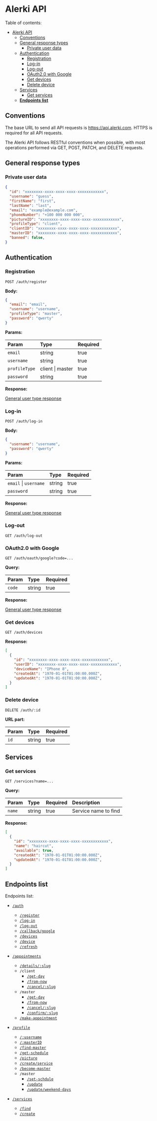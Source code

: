 # Alerki API

Table of contents:

- [Alerki API](#alerki-api)
  - [Conventions](#conventions)
  - [General response types](#general-response-types)
    - [Private user data](#private-user-data)
  - [Authentication](#authentication)
    - [Registration](#registration)
    - [Log-in](#log-in)
    - [Log-out](#log-out)
    - [OAuth2.0 with Google](#oauth20-with-google)
    - [Get devices](#get-devices)
    - [Delete device](#delete-device)
  - [Services](#services)
    - [Get services](#get-services)
  - [**Endpoints list**](#endpoints-list)

## Conventions

The base URL to send all API requests is <https://api.alerki.com>. HTTPS is required for all API requests.

The Alerki API follows RESTful conventions when possible, with most operations performed via GET, POST, PATCH, and DELETE requests.

## General response types

### Private user data

```json
{
  "id": "xxxxxxxx-xxxx-xxxx-xxxx-xxxxxxxxxxxx",
  "username": "guess",
  "firstName": "first",
  "lastName": "last",
  "email": "example@example.com",
  "phoneNumber": "+100 000 000 000",
  "pictureID": "xxxxxxxx-xxxx-xxxx-xxxx-xxxxxxxxxxxx",
  "profileType": "client",
  "clientID": "xxxxxxxx-xxxx-xxxx-xxxx-xxxxxxxxxxxx",
  "masterID": "xxxxxxxx-xxxx-xxxx-xxxx-xxxxxxxxxxxx",
  "banned": false,
}
```

## Authentication

### Registration

```http
POST /auth/register
```

**Body:**

```json
{
  "email": "email",
  "username": "username",
  "profileType": "master",
  "password": "qwerty"
}
```

**Params:**

| **Param** | **Type** | **Required** |
| :--- | :--- | :--- |
| `email` | string | true |
| `username` | string | true |
| `profileType` | client \| master | true |
| `password` | string | true |

**Response:**

[General user type response](#private-user-data)

### Log-in

```http
POST /auth/log-in
```

**Body:**

```json
{
  "username": "username",
  "password": "qwerty"
}
```

**Params:**

| **Param** | **Type** | **Required** |
| :--- | :--- | :--- |
| `email` \| `username` | string | true |
| `password` | string | true |

**Response:**

[General user type response](#private-user-data)

### Log-out

```http
GET /auth/log-out
```

### OAuth2.0 with Google

```http
GET /auth/oauth/google?code=...
```

**Query:**

| **Param** | **Type** | **Required** |
| :--- | :--- | :--- |
| `code` | string | true |

**Response:**

[General user type response](#private-user-data)

### Get devices

```http
GET /auth/devices
```

**Response:**

```json
[
  {
    "id": "xxxxxxxx-xxxx-xxxx-xxxx-xxxxxxxxxxxx",
    "userID": "xxxxxxxx-xxxx-xxxx-xxxx-xxxxxxxxxxxx",
    "deviceName": "IPhone 8",
    "createdAt": "1970-01-01T01:00:00.000Z",
    "updatedAt": "1970-01-01T01:00:00.000Z",
  }
]
```

### Delete device

```http
DELETE /auth/:id
```

**URL part:**

| **Param** | **Type** | **Required** |
| :--- | :--- | :--- |
| `id` | string | true |

## Services

### Get services

```http
GET /services?name=...
```

**Query:**

| **Param** | **Type** | **Required** | **Description** |
| :--- | :--- | :--- | :--- |
| `name` | string | true | Service name to find |

**Response:**

```json
[
  {
    "id": "xxxxxxxx-xxxx-xxxx-xxxx-xxxxxxxxxxxx",
    "name": "haircut",
    "available": true,
    "createdAt": "1970-01-01T01:00:00.000Z",
    "updatedAt": "1970-01-01T01:00:00.000Z",
  }
]
```

## **Endpoints list**

Endpoints list:

- [`/auth`](#Authentication)
  - [`/register`](#Registration)
  - [`/log-in`](#Log-in)
  - [`/log-out`](#Log-out)
  - [`/callback/google`](#With-Google)
  - [`/devices`]()
  - [`/device`]()
  - [`/refresh`](#Refresh)

- [`/appointments`](#Appointments)
  - [`/details/:slug`](#Appointment-details)
  - `/client`
    - [`/get-day`](#Get-appointments-for)
    - [`/from-now`](#Get-appointments-from-now)
    - [`/cancel/:slug`](#Cancel-appointment)
  - `/master`
    - [`/get-day`](#Get-appointments-for)
    - [`/from-now`](#Get-appointments-from-now)
    - [`/cancel/:slug`](#Cancel-appointment)
    - [`/confirm/:slug`](#Master-confirm-appointment)
  - [`/make-appointment`](#Make-appointment)

- [`/profile`](#Profile)
  - [`/:username`](#Get-profile)
  - [`/:masterID`](#Get-services)
  - [`/find-master`](#Find-master)
  - [`/get-schedule`](#Get-master-schedule)
  - [`/picture`](#Picture)
  - [`/create/service`](#Create-master-service)
  - [`/become-master`](#Become-master)
  - `/master`
    - [`/set-schdule`](#Set-master-schedule)
    - [`/update`](#Update-master-profile)
    - [`/update/weekend-days`](#Update-weekend-days)

- [`/services`](#Services)
  - [`/find`](#Find-service)
  - [`/create`](#Create-service)
